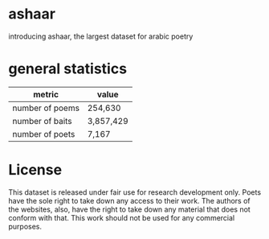 # ashaar

introducing ashaar, the largest dataset for arabic poetry

# general statistics

| metric          | value     |
|-----------------|-----------|
| number of poems | 254,630    |
| number of baits | 3,857,429 |
| number of poets | 7,167      |


# License

This dataset is released under fair use for research development only. Poets have the sole right to take down any access to their work. The authors of the websites, also, have the right to take down any material that does not conform with that. This work should not be used for any commercial purposes.


